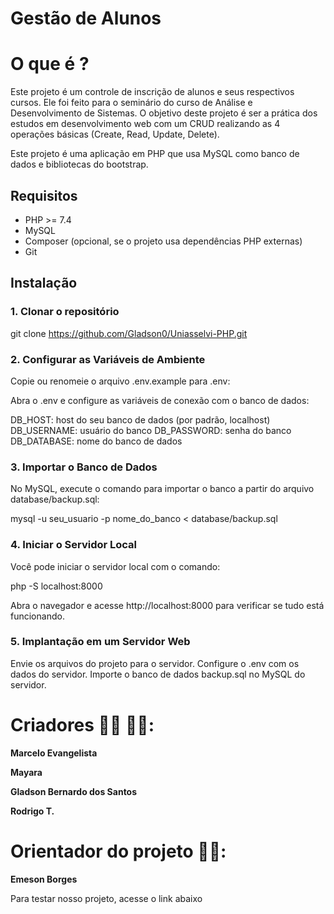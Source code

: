 # Gestão de Alunos

# O que é ?

Este projeto é um controle de inscrição de alunos e seus respectivos cursos.
Ele foi feito para o seminário do curso de Análise e Desenvolvimento de Sistemas.
O objetivo deste projeto é ser a prática dos estudos em desenvolvimento web com um CRUD realizando as 4 operações básicas (Create, Read, Update, Delete).

Este projeto é uma aplicação em PHP que usa MySQL como banco de dados e bibliotecas do bootstrap.

## Requisitos

- PHP >= 7.4
- MySQL
- Composer (opcional, se o projeto usa dependências PHP externas)
- Git

## Instalação

### 1. Clonar o repositório

git clone https://github.com/Gladson0/Uniasselvi-PHP.git

### 2. Configurar as Variáveis de Ambiente

Copie ou renomeie o arquivo .env.example para .env:

Abra o .env e configure as variáveis de conexão com o banco de dados:

DB_HOST: host do seu banco de dados (por padrão, localhost)
DB_USERNAME: usuário do banco
DB_PASSWORD: senha do banco
DB_DATABASE: nome do banco de dados

### 3. Importar o Banco de Dados

No MySQL, execute o comando para importar o banco a partir do arquivo database/backup.sql:

mysql -u seu_usuario -p nome_do_banco < database/backup.sql

### 4. Iniciar o Servidor Local

Você pode iniciar o servidor local com o comando:

php -S localhost:8000

Abra o navegador e acesse http://localhost:8000 para verificar se tudo está funcionando.

### 5. Implantação em um Servidor Web

Envie os arquivos do projeto para o servidor.
Configure o .env com os dados do servidor.
Importe o banco de dados backup.sql no MySQL do servidor.

# Criadores 👨‍💻 👩‍💻:

**Marcelo Evangelista**

**Mayara**

**Gladson Bernardo dos Santos**

**Rodrigo T.**


# Orientador do projeto 👨‍🏫:

**Emeson Borges**

Para testar nosso projeto, acesse o link abaixo
